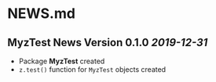 # NEWS.md

 MyzTest News
 Version 0.1.0
*2019-12-31*
---
- Package **MyzTest** created
- `z.test()` function for `MyzTest` objects created

